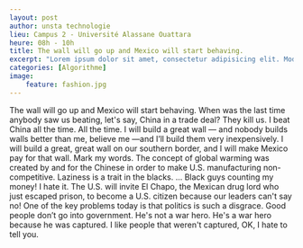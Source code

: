 ```yaml
---
layout: post
author: unsta technologie
lieu: Campus 2 - Université Alassane Ouattara
heure: 08h - 10h
title: The wall will go up and Mexico will start behaving.
excerpt: "Lorem ipsum dolor sit amet, consectetur adipisicing elit. Modi laborum rem, perspiciatis ab "
categories: [Algorithme]
image:
    feature: fashion.jpg
---
```


The wall will go up and Mexico will start behaving.
When was the last time anybody saw us beating, let's say, China in a trade deal? They kill us. I beat China all the time. All the time.
I will build a great wall — and nobody builds walls better than me, believe me —and I’ll build them very inexpensively. I will build a great, great wall on our southern border, and I will make Mexico pay for that wall. Mark my words.
The concept of global warming was created by and for the Chinese in order to make U.S. manufacturing non-competitive.
Laziness is a trait in the blacks. ... Black guys counting my money! I hate it.
The U.S. will invite El Chapo, the Mexican drug lord who just escaped prison, to become a U.S. citizen because our leaders can't say no!
One of the key problems today is that politics is such a disgrace. Good people don’t go into government.
He's not a war hero. He's a war hero because he was captured. I like people that weren't captured, OK, I hate to tell you.
